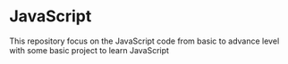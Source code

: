 # JavaScript
This repository focus on the JavaScript code from basic to advance level with some basic project to learn JavaScript
